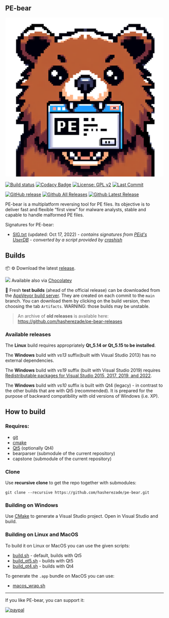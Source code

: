 PE-bear
-

<img src="./logo/main_ico.png" alt="PE-bear logo">

[![Build status](https://ci.appveyor.com/api/projects/status/q2smuy32pqqo0oyn?svg=true)](https://ci.appveyor.com/project/hasherezade/pe-bear)
[![Codacy Badge](https://app.codacy.com/project/badge/Grade/14648384b52b4d979bc1f2246edbd496)](https://www.codacy.com/gh/hasherezade/pe-bear/dashboard?utm_source=github.com&amp;utm_medium=referral&amp;utm_content=hasherezade/pe-bear&amp;utm_campaign=Badge_Grade)
[![License: GPL v2](https://img.shields.io/badge/License-GPL_v2-blue.svg)](https://www.gnu.org/licenses/old-licenses/gpl-2.0.en.html)
[![Last Commit](https://img.shields.io/github/last-commit/hasherezade/pe-bear/main)](https://github.com/hasherezade/pe-bear/commits)

[![GitHub release](https://img.shields.io/github/release/hasherezade/pe-bear.svg)](https://github.com/hasherezade/pe-bear/releases) 
[![Github All Releases](https://img.shields.io/github/downloads/hasherezade/pe-bear/total.svg)](https://github.com/hasherezade/pe-bear/releases)
[![Github Latest Release](https://img.shields.io/github/downloads/hasherezade/pe-bear/latest/total.svg)](https://github.com/hasherezade/pe-bear/releases) 

PE-bear is a multiplatform reversing tool for PE files. Its objective is to deliver fast and flexible “first view” for malware analysts, stable and capable to handle malformed PE files.

Signatures for PE-bear:
+ [SIG.txt](SIG.txt) (updated: Oct 17, 2022) - *contains signatures from [PEid's UserDB](http://www.softpedia.com/get/Programming/Packers-Crypters-Protectors/PEiD-updated.shtml) - converted by a script provided by [crashish](http://crashish.blogspot.com/2013/09/peid-signature-conversion-for-pe-bear.html)*

## Builds

📦 ⚙️ Download the latest [release](https://github.com/hasherezade/pe-bear/releases).

![](https://community.chocolatey.org/favicon.ico) Available also via [Chocolatey](https://community.chocolatey.org/packages/pebear)

🧪 Fresh **test builds** (ahead of the official release) can be downloaded from the [AppVeyor build server](https://ci.appveyor.com/project/hasherezade/pe-bear). They are created on each commit to the `main` branch. You can download them by clicking on the build version, then choosing the tab `Artifacts`. WARNING: those builds may be unstable.

> An archive of **old releases** is available here: https://github.com/hasherezade/pe-bear-releases

### Available releases

The **Linux** build requires appropriately **Qt_5.14 or Qt_5.15 to be installed**.

The **Windows** build with *vs13* suffix(built with Visual Studio 2013) has no external dependencies.

The **Windows** build with *vs19* suffix (built with Visual Studio 2019) requires [Redistributable packages for Visual Studio 2015, 2017, 2019, and 2022](https://learn.microsoft.com/en-us/cpp/windows/latest-supported-vc-redist?view=msvc-170).

The **Windows** build with *vs10* suffix is built with Qt4 (legacy) - in contrast to the other builds that are with Qt5 (recommended). It is prepared for the purpose of backward compatibility with old versions of Windows (i.e. XP).

## How to build

### Requires:

+   [git](https://git-scm.com/downloads)
+   [cmake](http://www.cmake.org)
+   [Qt5](https://www.qt.io/download) (optionally Qt4)
+   bearparser (submodule of the current repository)
+   capstone (submodule of the current repository)

### Clone

Use **recursive clone** to get the repo together with submodules:

```console
git clone --recursive https://github.com/hasherezade/pe-bear.git
```

### Building on Windows

Use [CMake](http://www.cmake.org) to generate a Visual Studio project. Open in Visual Studio and build.


### Building on Linux and MacOS

To build it on Linux or MacOS you can use the given scripts:
+   [build.sh](./build.sh) - default, builds with Qt5
+   [build_qt5.sh](./build_qt5.sh) - builds with Qt5
+   [build_qt4.sh](./build_qt4.sh) - builds with Qt4

To generate the `.app` bundle on MacOS you can use:
+   [macos_wrap.sh](./macos_wrap.sh)


---

If you like PE-bear, you can support it:

[![paypal](https://www.paypalobjects.com/en_US/i/btn/btn_donateCC_LG.gif)](https://www.paypal.com/donate/?hosted_button_id=FQX9B9VHCRBF4)

